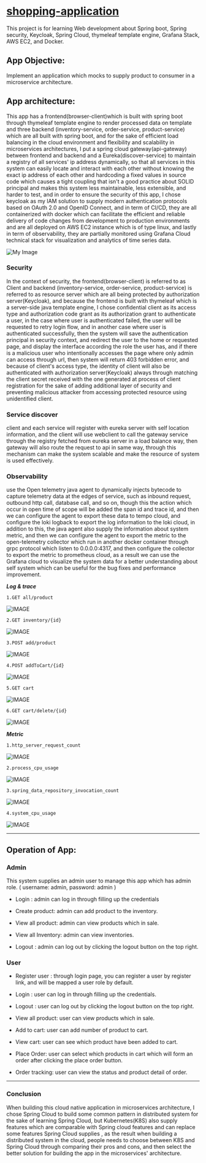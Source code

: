 # [shopping-application](http://shopping-app.tangpoyu.click/home)

This project is for learning Web development about Spring boot, Spring security, Keycloak, Spring Cloud, thymeleaf template engine, Grafana Stack, AWS EC2, and Docker.

## App Objective:
Implement an application which mocks to supply product to consumer in a microservice architecture.

## App architecture:
This app has a frontend(browser-client)which is built with spring boot through thymeleaf template engine to render processed data on template and three backend 
(inventory-service, order-service, product-service) which are all built with spring boot, and for the sake of efficient load balancing in the cloud environment
and flexibility and scalability in microservices architectures, I put a spring cloud gateway(api-gateway) between frontend and backend and a Eureka(discover-service) to 
maintain a registry of all services' ip address dynamically, so that all services in this system can easily locate and interact with each other without knowing the 
exact ip address of each other and hardcoding a fixed values in source code which causes a tight coupling that isn't a good practice about SOLID principal and makes 
this system less maintainable, less extensible, and harder to test, and in order to ensure the security of this app, I chose keycloak as my IAM solution
to supply modern authentication protocols based on OAuth 2.0 and OpenID Connect, and in term of CI/CD, they are all containerized with docker
which can facilitate the efficient and reliable delivery of code changes from development to production environments and are all deployed on AWS EC2 instance
which is of type linux, and lastly in term of observability, they are partially monitored using Grafana Cloud technical stack for visualization and analytics of time series data.

![My Image](image/architecture-2.png)

### Security
In the context of security, the frontend(browser-client) is referred to as Client and backend (inventory-service, order-service, product-service) 
is referred to as resource server which are all being protected by authorization server(Keycloak), 
and because the frontend is built with thymeleaf which is a server-side java template engine,
I chose confidential client as its access type and authorization code grant as its authorization grant to authenticate a user, in the case 
where user is authenticated failed, the user will be requested to retry login flow, and in another case where user is authenticated successfully, then 
the system will save the authentication principal in security context, and redirect the user to the home or requested page,
and display the interface according the role the user has, and if there is a malicious user who intentionally accesses the page where only admin can access 
through url, then system will return 403 forbidden error, and because of client's access type, the identity of client will also be authenticated with authorization 
server(Keycloak) always through matching the client secret received with the one generated at process of client registration for the sake of
adding additional layer of security and preventing malicious attacker from accessing protected resource using unidentified client.

[//]: # (* Authorization code grant :)

### Service discover
client and each service will register with eureka server with self location information, and the client will use webclient to call the gateway service through 
the registry fetched from eureka server in a load balance way, then gateway will also route the request to api in same way, through this mechanism can make the system
scalable and make the resource of system is used effectively.

### Observability
use the Open telemetry java agent to dynamically injects bytecode to capture telemetry data at the edges of service, such as inbound request, outbound http call,
database call, and so on, though this the action which occur in open time of scope will be added the span id and trace id, and then we can configure the agent to
export these data to tempo cloud, and configure the loki logback to export the log information to the loki cloud, in addition to this, the java agent also supply 
the information about system metric, and then we can configure the agent to export the metric to the open-telemetry collector which run in another docker container
through grpc protocol which listen to 0.0.0.0:4317, and then configure the collector to export the metric to prometheus cloud, as a result we can use the Grafana 
cloud to visualize the system data for a better understanding about self system which can be useful for the bug fixes and performance improvement.

***Log & trace***


    1.GET all/product

![IMAGE](image/trace&log/allProduct.png)

    2.GET inventory/{id}

![IMAGE](image/trace&log/inventoryId.png)

    3.POST add/product

![IMAGE](image/trace&log/addProduct.png)

    4.POST addToCart/{id}

![IMAGE](image/trace&log/addToCart.png)

    5.GET cart

![IMAGE](image/trace&log/cart.png)

    6.GET cart/delete/{id}

![IMAGE](image/trace&log/cartDelete.png)

***Metric***

    1.http_server_request_count

![IMAGE](image/metric/http_server_request_count.png)

    2.process_cpu_usage

![IMAGE](image/metric/process_cpu_usage.png)

    3.spring_data_repository_invocation_count

![IMAGE](image/metric/spring_data_repository_invocation_count.png)

    4.system_cpu_usage

![IMAGE](image/metric/system_cpu_usage.png)

****

## Operation of App:

### Admin 

This system supplies an admin user to manage this app which has admin role. ( username: admin, password: admin )

* Login : admin can log in through filling up the credentials

* Create product: admin can add product to the inventory.

* View all product: admin can view products which in sale.

* View all Inventory: admin can view inventories.

* Logout : admin can log out by clicking the logout button on the top right.


### User

* Register user : through login page, you can register a user by register link, and will be mapped a user role by default.

* Login : user can log in through filling up the credentials.

* Logout : user can log out by clicking the logout button on the top right.

* View all product: user can view products which in sale.

* Add to cart: user can add number of product to cart.

* View cart: user can see which product have been added to cart.

* Place Order: user can select which products in cart which will form an order after clicking the place order button.

* Order tracking: user can view the status and product detail of order.

****

### Conclusion
When building this cloud native application in microservices architecture, I chose Spring Cloud to build some 
common pattern in distributed system for the sake of learning Spring Cloud, but Kubernetes(K8S) also supply
features which are comparable with Spring cloud features and can replace some features Spring Cloud supplies
, as the result when building a distributed system in the cloud, people needs to choose between K8S 
and Spring Cloud through comparing their pros and cons, and then select the better solution for 
building the app in the microservices' architecture.





